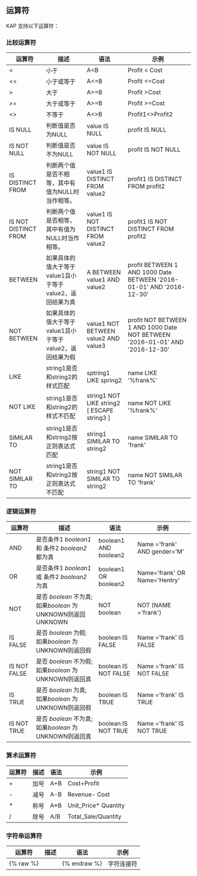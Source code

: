 ## 运算符

KAP 支持以下运算符：

### 比较运算符

| 运算符                  | 描述                                 | 语法                                       | 示例                                       |
| -------------------- | ---------------------------------- | ---------------------------------------- | ---------------------------------------- |
| <                    | 小于                                 | A<B                                      | Profit < Cost                            |
| <=                   | 小于或等于                              | A<=B                                     | Profit <=Cost                            |
| >                    | 大于                                 | A>=B                                     | Profit >Cost                             |
| >=                   | 大于或等于                              | A>=B                                     | Profit >=Cost                            |
| <>                   | 不等于                                | A<>B                                     | Profit1<>Profit2                         |
| IS NULL              | 判断值是否为NULL                         | value IS NULL                            | profit IS NULL                           |
| IS NOT NULL          | 判断值是否不为NULL                        | value IS NOT NULL                        | profit IS NOT NULL                       |
| IS DISTINCT FROM     | 判断两个值是否不相等，其中有值为NULL时当作相等。         | value1 IS DISTINCT FROM value2           | profit1 IS DISTINCT FROM profit2         |
| IS NOT DISTINCT FROM | 判断两个值是否相等，其中有值为NULL时当作相等。          | value1 IS NOT DISTINCT FROM value2       | profit1 IS NOT DISTINCT FROM profit2     |
| BETWEEN              | 如果具体的值大于等于value1且小于等于value2，返回结果为真 | A BETWEEN   value1 AND value2            | profit BETWEEN 1 AND 1000      Date BETWEEN '2016-01-01' AND '2016-12-30' |
| NOT BETWEEN          | 如果具体的值大于等于value1且小于等于value2，返回结果为假 | value1 NOT BETWEEN value2 AND value3     | profit NOT BETWEEN 1 AND 1000      Date NOT BETWEEN '2016-01-01' AND '2016-12-30' |
| LIKE                 | string1是否和string2的样式匹配             | sptring1 LIKE spring2                    | name LIKE '%frank%'                      |
| NOT LIKE             | string1是否和string2的样式不匹配            | string1 NOT LIKE string2 [ ESCAPE string3 ] | name NOT LIKE '%frank%'                  |
| SIMILAR TO           | string1是否和string2按正则表达式匹配          | string1 SIMILAR TO string2               | name SIMILAR TO 'frank'                  |
| NOT SIMILAR TO       | string1是否和string2按正则表达式不匹配         | string1 NOT SIMILAR TO string2           | name NOT SIMILAR TO 'frank'              |

### 逻辑运算符

| 运算符          | 描述                                       | 语法                    | 示例                            |
| ------------ | ---------------------------------------- | --------------------- | ----------------------------- |
| AND          | 是否条件1 *boolean1* 和 条件2 *boolean2* 都为真    | boolean1 AND boolean2 | Name ='frank' AND gender='M'  |
| OR           | 是否条件1 *boolean1* 或 条件2 *boolean2* 为真     | boolean1 OR boolean2  | Name='frank' OR Name='Hentry' |
| NOT          | 是否 *boolean* 不为真; 如果*boolean* 为UNKNOWN则返回UNKNOWN | NOT boolean           | NOT (NAME ='frank')           |
| IS FALSE     | 是否 *boolean* 为假; 如果*boolean* 为UNKNOWN则返回假 | boolean IS FALSE      | Name ='frank' IS FALSE        |
| IS NOT FALSE | 是否 *boolean* 不为假; 如果*boolean* 为UNKNOWN则返回真 | boolean IS NOT FALSE  | Name ='frank' IS NOT FALSE    |
| IS TRUE      | 是否 *boolean* 为真; 如果*boolean* 为UNKNOWN则返回假 | boolean IS TRUE       | Name ='frank' IS TRUE         |
| IS NOT TRUE  | 是否 *boolean* 不为真; 如果*boolean* 为UNKNOWN则返回真 | boolean IS NOT TRUE   | Name ='frank' IS NOT TRUE     |

### 算术运算符

| 运算符  | 描述   | 语法   | 示例                   |
| ---- | ---- | ---- | -------------------- |
| +    | 加号   | A+B  | Cost+Profit          |
| -    | 减号   | A-B  | Revenue- Cost        |
| *    | 称号   | A*B  | Unit_Price* Quantity |
| /    | 除号   | A/B  | Total_Sale/Quantity  |

### 字符串运算符

| 运算符                           | 描述    | 语法                           | 示例                                       |
| ----------------------------- | ----- | ---------------------------- | ---------------------------------------- |
| {% raw %}|| {% endraw %} | 字符连接符 | {% raw %}A||B {% endraw %} | {% raw %}First_name||Last_name {% endraw %} |
